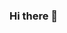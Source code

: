 ### Hi there 👋

<!--
**MCzheine/MCzheine** is a ✨ _special_ ✨ repository because its `README.md` (this file) appears on your GitHub profile.

Here are some ideas to get you started:

- 🔭 I’m currently student. yeahhh still learning
- 💬 Ask me about anything
- 📫 How to reach me: just inbox me in my social accounts.
